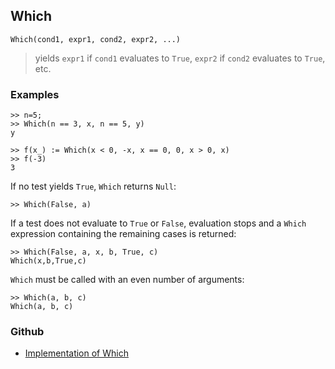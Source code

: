 ## Which

```
Which(cond1, expr1, cond2, expr2, ...)
```

> yields `expr1` if `cond1` evaluates to `True`, `expr2` if `cond2` evaluates to `True`, etc.
 
### Examples
```
>> n=5;
>> Which(n == 3, x, n == 5, y)
y
 
>> f(x_) := Which(x < 0, -x, x == 0, 0, x > 0, x)
>> f(-3)
3
```

If no test yields `True`, `Which` returns `Null`:
```
>> Which(False, a)
```

If a test does not evaluate to `True` or `False`, evaluation stops
and a `Which` expression containing the remaining cases is returned:
```
>> Which(False, a, x, b, True, c)
Which(x,b,True,c)
```

`Which` must be called with an even number of arguments:
```
>> Which(a, b, c)
Which(a, b, c)
```

### Github

* [Implementation of Which](https://github.com/axkr/symja_android_library/blob/master/symja_android_library/matheclipse-core/src/main/java/org/matheclipse/core/builtin/Programming.java#L3204) 
